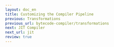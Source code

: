```yaml
---
layout: doc_en
title: Customizing the Compiler Pipeline
previous: Transformations
previous_url: bytecode-compiler/transformations
next: JIT Compiler
next_url: jit
review: true
---
```


